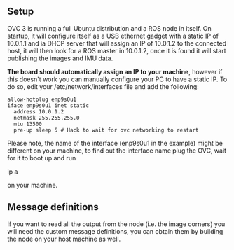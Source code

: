 ## Setup

OVC 3 is running a full Ubuntu distribution and a ROS node in itself.
On startup, it will configure itself as a USB ethernet gadget with a static IP of 10.0.1.1 and ia DHCP server that will assign an IP of 10.0.1.2 to the connected host, it will then look for a ROS master in 10.0.1.2, once it is found it will start publishing the images and IMU data.

**The board should automatically assign an IP to your machine**, however if this doesn't work you can manually configure your PC to have a static IP.
To do so, edit your /etc/network/interfaces file and add the following:

~~~~
allow-hotplug enp9s0u1
iface enp9s0u1 inet static
  address 10.0.1.2
  netmask 255.255.255.0
  mtu 13500
  pre-up sleep 5 # Hack to wait for ovc networking to restart
~~~~

Please note, the name of the interface (enp9s0u1 in the example) might be different on your machine, to find out the interface name plug the OVC, wait for it to boot up and run

ip a

on your machine.

## Message definitions

If you want to read all the output from the node (i.e. the image corners) you will need the custom message definitions, you can obtain them by building the node on your host machine as well.